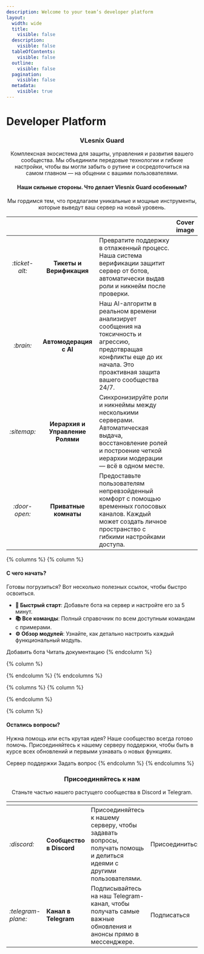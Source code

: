 ```yaml
---
description: Welcome to your team’s developer platform
layout:
  width: wide
  title:
    visible: false
  description:
    visible: false
  tableOfContents:
    visible: false
  outline:
    visible: false
  pagination:
    visible: false
  metadata:
    visible: true
---
```


# Developer Platform

<h3 align="center">VLesnix Guard</h3>

<p align="center">Комплексная экосистема для защиты, управления и развития вашего сообщества. Мы объединили передовые технологии и гибкие настройки, чтобы вы могли забыть о рутине и сосредоточиться на самом главном — на общении с вашими пользователями.</p>

<h4 align="center">Наши сильные стороны. Что делает Vlesnix Guard особенным?</h4>

<p align="center">Мы гордимся тем, что предлагаем уникальные и мощные инструменты, которые выведут ваш сервер на новый уровень.</p>

<table data-view="cards"><thead><tr><th align="center"></th><th align="center"></th><th></th><th data-hidden data-card-cover data-type="image">Cover image</th></tr></thead><tbody><tr><td align="center"><i class="fa-ticket-alt">:ticket-alt:</i></td><td align="center"><strong>Тикеты и Верификация</strong></td><td>Превратите поддержку в отлаженный процесс. Наша система верификации защитит сервер от ботов, автоматически выдав роли и никнейм после проверки.</td><td></td></tr><tr><td align="center"><i class="fa-brain">:brain:</i></td><td align="center"><strong>Автомодерация с AI</strong></td><td>Наш AI-алгоритм в реальном времени анализирует сообщения на токсичность и агрессию, предотвращая конфликты еще до их начала. Это проактивная защита вашего сообщества 24/7.</td><td></td></tr><tr><td align="center"><i class="fa-sitemap">:sitemap:</i></td><td align="center"><strong>Иерархия и Управление Ролями</strong></td><td>Синхронизируйте роли и никнеймы между несколькими серверами. Автоматическая выдача, восстановление ролей и построение четкой иерархии модерации — всё в одном месте.</td><td></td></tr><tr><td align="center"><i class="fa-door-open">:door-open:</i></td><td align="center"><strong>Приватные комнаты</strong></td><td>Предоставьте пользователям непревзойденный комфорт с помощью временных голосовых каналов. Каждый может создать личное пространство с гибкими настройками доступа.</td><td></td></tr></tbody></table>

{% columns %}
{% column %}
#### С чего начать?

Готовы погрузиться? Вот несколько полезных ссылок, чтобы быстро освоиться.

* **🚀 Быстрый старт**: Добавьте бота на сервер и настройте его за 5 минут.
* **📚 Все команды**: Полный справочник по всем доступным командам с примерами.
* **⚙️ Обзор модулей**: Узнайте, как детально настроить каждый функциональный модуль.

Добавить бота Читать документацию
{% endcolumn %}

{% column %}

{% endcolumn %}
{% endcolumns %}

{% columns %}
{% column %}

{% endcolumn %}

{% column %}
#### Остались вопросы?

Нужна помощь или есть крутая идея? Наше сообщество всегда готово помочь. Присоединяйтесь к нашему серверу поддержки, чтобы быть в курсе всех обновлений и первыми узнавать о новых функциях.

Сервер поддержки Задать вопрос
{% endcolumn %}
{% endcolumns %}

<h3 align="center">Присоединяйтесь к нам</h3>

<p align="center">Станьте частью нашего растущего сообщества в Discord и Telegram.</p>

<table data-card-size="large" data-view="cards"><thead><tr><th></th><th></th><th></th><th></th><th data-hidden data-card-cover data-type="files"></th></tr></thead><tbody><tr><td><i class="fa-discord">:discord:</i></td><td><strong>Сообщество в Discord</strong></td><td>Присоединяйтесь к нашему серверу, чтобы задавать вопросы, получать помощь и делиться идеями с другими пользователями.</td><td>Присоединиться</td><td></td></tr><tr><td><i class="fa-telegram-plane">:telegram-plane:</i></td><td><strong>Канал в Telegram</strong></td><td>Подписывайтесь на наш Telegram-канал, чтобы получать самые важные обновления и анонсы прямо в мессенджере.</td><td>Подписаться</td><td></td></tr></tbody></table>

